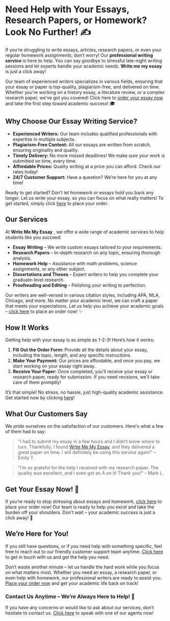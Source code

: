 # Need Help with Your Essays, Research Papers, or Homework? Look No Further! ✍️

If you’re struggling to write essays, articles, research papers, or even your regular homework assignments, don’t worry! Our **professional writing service** is here to help. You can say goodbye to stressful late-night writing sessions and let experts handle your academic needs. **Write me my essay** is just a click away!

Our team of experienced writers specializes in various fields, ensuring that your essay or paper is top-quality, plagiarism-free, and delivered on time. Whether you're working on a history essay, a literature review, or a complex research paper, we’ve got you covered! Click here to [order your essay now](https://tinyurl.com/topessay?keyword=write+me+my+essay) and take the first step toward academic success! 🎓

## Why Choose Our Essay Writing Service?

- **Experienced Writers:** Our team includes qualified professionals with expertise in multiple subjects.
- **Plagiarism-Free Content:** All our essays are written from scratch, ensuring originality and quality.
- **Timely Delivery:** No more missed deadlines! We make sure your work is submitted on time, every time.
- **Affordable Prices:** Quality writing at a price you can afford. Check our rates today!
- **24/7 Customer Support:** Have a question? We’re here for you at any time!

Ready to get started? Don’t let homework or essays hold you back any longer. Let us write your essay, so you can focus on what really matters! To get started, simply click [here](https://tinyurl.com/topessay?keyword=write+me+my+essay) to place your order.

## Our Services

At **Write Me My Essay** , we offer a wide range of academic services to help students like you succeed:

- **Essay Writing** – We write custom essays tailored to your requirements.
- **Research Papers** – In-depth research on any topic, ensuring thorough analysis.
- **Homework Help** – Assistance with math problems, science assignments, or any other subject.
- **Dissertations and Theses** – Expert writers to help you complete your graduate-level research.
- **Proofreading and Editing** – Polishing your writing to perfection.

Our writers are well-versed in various citation styles, including APA, MLA, Chicago, and more. No matter your academic level, we can craft a paper that meets your expectations. Let us help you achieve your academic goals – [click here](https://tinyurl.com/topessay?keyword=write+me+my+essay) to place an order now! ✨

## How It Works

Getting help with your essay is as simple as 1-2-3! Here’s how it works:

1. **Fill Out the Order Form:** Provide all the details about your essay, including the topic, length, and any specific instructions.
2. **Make Your Payment:** Our prices are affordable, and once you pay, we start working on your essay right away.
3. **Receive Your Paper:** Once completed, you’ll receive your essay or research paper, ready for submission. If you need revisions, we’ll take care of them promptly!

It’s that simple! No stress, no hassle, just high-quality academic assistance. Get started now by clicking [here](https://tinyurl.com/topessay?keyword=write+me+my+essay)!

## What Our Customers Say

We pride ourselves on the satisfaction of our customers. Here's what a few of them had to say:

> "I had to submit my essay in a few hours and I didn’t know where to turn. Thankfully, I found [Write Me My Essay](https://tinyurl.com/topessay?keyword=write+me+my+essay), and they delivered a great paper on time. I will definitely be using this service again!" – Emily T.

> "I’m so grateful for the help I received with my research paper. The quality was excellent, and I even got an A on it! Thank you!" – Mark L.

## Get Your Essay Now! 📝

If you’re ready to stop stressing about essays and homework, [click here](https://tinyurl.com/topessay?keyword=write+me+my+essay) to place your order now! Our team is ready to help you excel and take the burden off your shoulders. Don’t wait – your academic success is just a click away! 🚀

## We’re Here for You!

If you still have questions, or if you need help with something specific, feel free to reach out to our friendly customer support team anytime. [Click here](https://tinyurl.com/topessay?keyword=write+me+my+essay) to get in touch with us and get the help you need.

Don’t waste another minute – let us handle the hard work while you focus on what matters most. Whether you need an essay, a research paper, or even help with homework, our professional writers are ready to assist you. [Place your order now](https://tinyurl.com/topessay?keyword=write+me+my+essay) and get your academic life back on track!

### Contact Us Anytime – We’re Always Here to Help! 💬

If you have any concerns or would like to ask about our services, don’t hesitate to contact us. [Click here](https://tinyurl.com/topessay?keyword=write+me+my+essay) to speak with one of our agents now!
